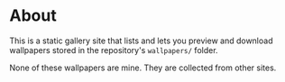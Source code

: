 # About

This is a static gallery site that lists and lets you preview and download wallpapers stored in the repository's `wallpapers/` folder.

None of these wallpapers are mine. They are collected from other sites.
